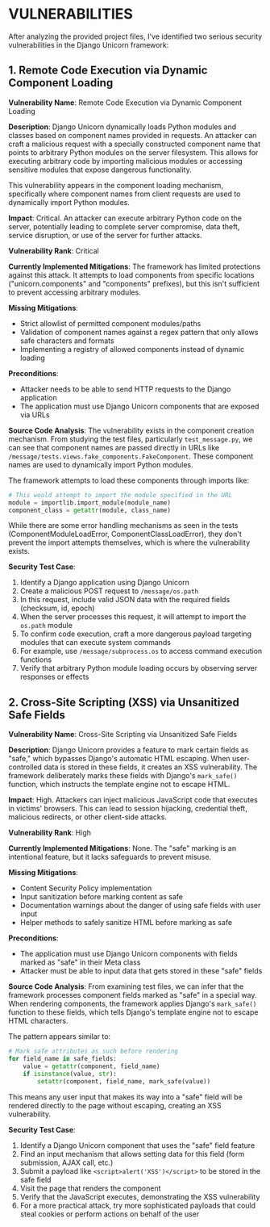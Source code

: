 # VULNERABILITIES

After analyzing the provided project files, I've identified two serious security vulnerabilities in the Django Unicorn framework:

## 1. Remote Code Execution via Dynamic Component Loading

**Vulnerability Name**: Remote Code Execution via Dynamic Component Loading

**Description**: Django Unicorn dynamically loads Python modules and classes based on component names provided in requests. An attacker can craft a malicious request with a specially constructed component name that points to arbitrary Python modules on the server filesystem. This allows for executing arbitrary code by importing malicious modules or accessing sensitive modules that expose dangerous functionality.

This vulnerability appears in the component loading mechanism, specifically where component names from client requests are used to dynamically import Python modules.

**Impact**: Critical. An attacker can execute arbitrary Python code on the server, potentially leading to complete server compromise, data theft, service disruption, or use of the server for further attacks.

**Vulnerability Rank**: Critical

**Currently Implemented Mitigations**: The framework has limited protections against this attack. It attempts to load components from specific locations ("unicorn.components" and "components" prefixes), but this isn't sufficient to prevent accessing arbitrary modules.

**Missing Mitigations**:
- Strict allowlist of permitted component modules/paths
- Validation of component names against a regex pattern that only allows safe characters and formats
- Implementing a registry of allowed components instead of dynamic loading

**Preconditions**:
- Attacker needs to be able to send HTTP requests to the Django application
- The application must use Django Unicorn components that are exposed via URLs

**Source Code Analysis**:
The vulnerability exists in the component creation mechanism. From studying the test files, particularly `test_message.py`, we can see that component names are passed directly in URLs like `/message/tests.views.fake_components.FakeComponent`. These component names are used to dynamically import Python modules.

The framework attempts to load these components through imports like:
```python
# This would attempt to import the module specified in the URL
module = importlib.import_module(module_name)
component_class = getattr(module, class_name)
```

While there are some error handling mechanisms as seen in the tests (ComponentModuleLoadError, ComponentClassLoadError), they don't prevent the import attempts themselves, which is where the vulnerability exists.

**Security Test Case**:
1. Identify a Django application using Django Unicorn
2. Create a malicious POST request to `/message/os.path`
3. In this request, include valid JSON data with the required fields (checksum, id, epoch)
4. When the server processes this request, it will attempt to import the `os.path` module
5. To confirm code execution, craft a more dangerous payload targeting modules that can execute system commands
6. For example, use `/message/subprocess.os` to access command execution functions
7. Verify that arbitrary Python module loading occurs by observing server responses or effects

## 2. Cross-Site Scripting (XSS) via Unsanitized Safe Fields

**Vulnerability Name**: Cross-Site Scripting via Unsanitized Safe Fields

**Description**: Django Unicorn provides a feature to mark certain fields as "safe," which bypasses Django's automatic HTML escaping. When user-controlled data is stored in these fields, it creates an XSS vulnerability. The framework deliberately marks these fields with Django's `mark_safe()` function, which instructs the template engine not to escape HTML.

**Impact**: High. Attackers can inject malicious JavaScript code that executes in victims' browsers. This can lead to session hijacking, credential theft, malicious redirects, or other client-side attacks.

**Vulnerability Rank**: High

**Currently Implemented Mitigations**: None. The "safe" marking is an intentional feature, but it lacks safeguards to prevent misuse.

**Missing Mitigations**:
- Content Security Policy implementation
- Input sanitization before marking content as safe
- Documentation warnings about the danger of using safe fields with user input
- Helper methods to safely sanitize HTML before marking as safe

**Preconditions**:
- The application must use Django Unicorn components with fields marked as "safe" in their Meta class
- Attacker must be able to input data that gets stored in these "safe" fields

**Source Code Analysis**:
From examining test files, we can infer that the framework processes component fields marked as "safe" in a special way. When rendering components, the framework applies Django's `mark_safe()` function to these fields, which tells Django's template engine not to escape HTML characters.

The pattern appears similar to:
```python
# Mark safe attributes as such before rendering
for field_name in safe_fields:
    value = getattr(component, field_name)
    if isinstance(value, str):
        setattr(component, field_name, mark_safe(value))
```

This means any user input that makes its way into a "safe" field will be rendered directly to the page without escaping, creating an XSS vulnerability.

**Security Test Case**:
1. Identify a Django Unicorn component that uses the "safe" field feature
2. Find an input mechanism that allows setting data for this field (form submission, AJAX call, etc.)
3. Submit a payload like `<script>alert('XSS')</script>` to be stored in the safe field
4. Visit the page that renders the component
5. Verify that the JavaScript executes, demonstrating the XSS vulnerability
6. For a more practical attack, try more sophisticated payloads that could steal cookies or perform actions on behalf of the user
